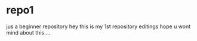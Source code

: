 # repo1
jus a beginner repository
hey this is my 1st repository editings hope u wont mind about this....
